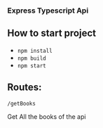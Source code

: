 ### Express Typescript Api

## How to start project

- ``` npm install ```
- ``` npm build ``` 
- ``` npm start ```

## Routes: 

```/getBooks```

Get All the books of the api
